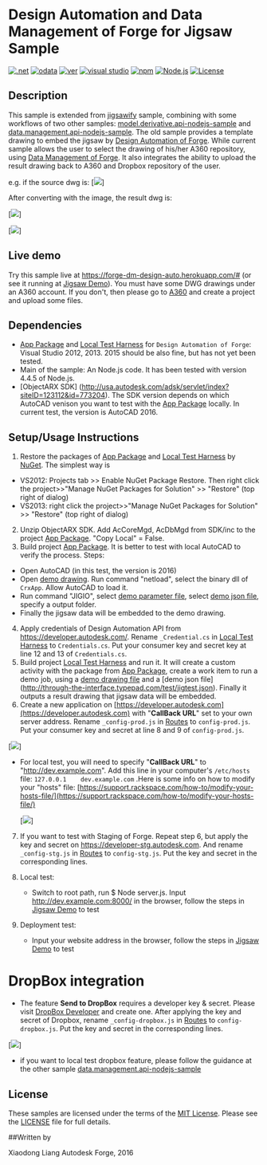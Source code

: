 # Design Automation and Data Management of Forge for Jigsaw Sample

[![.net](https://img.shields.io/badge/.net-4.5-green.svg)](http://www.microsoft.com/en-us/download/details.aspx?id=30653)
[![odata](https://img.shields.io/badge/odata-4.0-yellow.svg)](http://www.odata.org/documentation/)
[![ver](https://img.shields.io/badge/Design%20Automation%20API-2.0-blue.svg)](https://developer.autodesk.com/en/docs/design-automation/v2)
[![visual studio](https://img.shields.io/badge/Visual%20Studio-2012%7C2013-brightgreen.svg)](https://www.visualstudio.com/)
[![npm](https://img.shields.io/badge/npm-2.15.1-blue.svg)](https://www.npmjs.com/)
[![Node.js](https://img.shields.io/badge/Node.js-4.4.3-blue.svg)](https://nodejs.org/)
[![License](http://img.shields.io/:license-mit-red.svg)](http://opensource.org/licenses/MIT)

##  Description
This sample is extended from [jigsawify](https://github.com/KeanW/jigsawify) sample, combining with some workflows of two other samples: [model.derivative.api-nodejs-sample](https://github.com/Developer-Autodesk/model.derivative.api-nodejs-sample) and [data.management.api-nodejs-sample](https://github.com/Developer-Autodesk/data.management.api-nodejs-sample). The old sample provides a template drawing to embed the jigsaw by [Design Automation of Forge](https://developer.autodesk.com/en/docs/design-automation/v2). While current sample allows the user to select the drawing of his/her A360 repository, using  [Data Management of Forge](https://developer.autodesk.com/en/docs/data/v2). It also integrates the ability to upload the result drawing back to A360 and Dropbox repository of the user.

e.g. if the source dwg is:
[![](assets/sourcedwg.png)]

After converting with the image, the result dwg is:

[![](assets/test_image1.jpg)]

[![](assets/resultdwg.png)]

## Live demo
Try this sample live at https://forge-dm-design-auto.herokuapp.com/# (or see it running at [Jigsaw Demo](http://autode.sk/1XSkKtM)). You must have some DWG drawings under an A360 account. If you don't, then please go to [A360](https://a360.autodesk.com/) and create a project and upload some files.

##  Dependencies

* [App Package](management/CrxApp) and [Local Test Harness](management/ActivityManager) for `Design Automation of Forge`: Visual Studio 2012, 2013. 2015 should be also fine, but has not yet been tested. 
* Main of the sample: An Node.js code. It has been tested with version 4.4.5 of Node.js.
* [ObjectARX SDK] (http://usa.autodesk.com/adsk/servlet/index?siteID=123112&id=773204). The SDK version depends on which AutoCAD venison you want to test with the [App Package](management/CrxApp) locally. In current test, the version is AutoCAD 2016.

## Setup/Usage Instructions
1. Restore the packages of  [App Package](management/CrxApp) and [Local Test Harness](management/ActivityManager) by [NuGet](https://www.nuget.org/). The simplest way is 
  * VS2012: Projects tab >> Enable NuGet Package Restore. Then right click the project>>"Manage NuGet Packages for Solution" >> "Restore" (top right of dialog)
  * VS2013:  right click the project>>"Manage NuGet Packages for Solution" >> "Restore" (top right of dialog)
2. Unzip ObjectARX SDK. Add AcCoreMgd, AcDbMgd from SDK/inc to the project [App Package](management/CrxApp). "Copy Local" = False.
3. Build project [App Package](management/CrxApp). It is better to test with local AutoCAD to verify the process. Steps:
  * Open AutoCAD (in this test, the version is 2016)
  * Open [demo drawing](assets/DWGTest1.dwg). Run command "netload", select the binary dll of `CrxApp`. Allow AutoCAD to load it.
  * Run command "JIGIO", select [demo parameter file](assets/parameters.txt), select [demo json file](assets/jigtest.json),  specify a output folder.
  * Finally the jigsaw data will be embedded to the demo drawing. 
4. Apply credentials of Design Automation API from https://developer.autodesk.com/. Rename `_Credential.cs` in [Local Test Harness](management/ActivityManager) to `Credentials.cs`. Put your consumer key and secret key at line 12 and 13 of `Credentials.cs`.
5. Build project [Local Test Harness](management/ActivityManager) and run it. It will create a custom activity with the package from [App Package](management/CrxApp), create a work item to run a demo job, using a [demo drawing file](http://download.autodesk.com/us/support/files/autocad_2015_templates/acad.dwt) and a [demo json file] (http://through-the-interface.typepad.com/test/jigtest.json). Finally it outputs a result drawing that jigsaw data will be embedded. 
6. Create a new application on [https://developer.autodesk.com](https://developer.autodesk.com) with "**CallBack URL**" set to your own server address.  Rename `_config-prod.js` in [Routes](/routes) to `config-prod.js`. Put your consumer key and secret  at line 8 and 9 of `config-prod.js`.

  [![](assets/demo-callback-production-deployment.png)] 
  * For local test, you will need to specify "**CallBack URL**"  to "http://dev.example.com". Add this line in your computer's `/etc/hosts` file: `127.0.0.1	dev.example.com`  .Here is some info on how to modify your "hosts" file: [https://support.rackspace.com/how-to/modify-your-hosts-file/](https://support.rackspace.com/how-to/modify-your-hosts-file/)
  
    [![](assets/demo-callback-production-localtest.png)] 

7. If you want to test with Staging of Forge. Repeat step 6, but apply the key and secret on https://developer-stg.autodesk.com. And rename `_config-stg.js` in [Routes](/routes) to `config-stg.js`. Put the key and secret in the corresponding lines.

8. Local test:
   * Switch to root path, run $ Node server.js. Input http://dev.example.com:8000/ in the browser, follow the steps in [Jigsaw Demo](http://autode.sk/1XSkKtM) to test
9. Deployment test:
   * Input your website address in the browser, follow the steps in [Jigsaw Demo](http://autode.sk/1XSkKtM) to test
 


# DropBox integration

* The feature <b>Send to DropBox</b> requires a developer key & secret. Please visit [DropBox Developer](https://www.dropbox.com/developers/apps) and create one. After applying the key and secret of Dropbox, rename `_config-dropbox.js` in [Routes](/routes) to `config-dropbox.js`. Put the key and secret in the corresponding lines.

 [![](assets/demo-callback-production-dropbox.jpg)] 

* if you want to local test dropbox feature, please follow the guidance at the other sample [data.management.api-nodejs-sample](https://github.com/Developer-Autodesk/data.management.api-nodejs-sample)



## License

These samples are licensed under the terms of the [MIT License](http://opensource.org/licenses/MIT). Please see the [LICENSE](LICENSE) file for full details.

##Written by 

Xiaodong Liang 
Autodesk Forge, 2016

